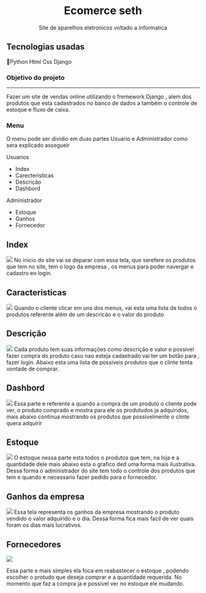 <h1 align='center'>Ecomerce seth</h1>
 <p align='center'>Site de aparelhos eletronicos voltado a informatica</p>

<h2>Tecnologias usadas</h2>
<p>🐍Python  Html  Css  Django</p>

<h3>Objetivo do projeto</h3>
<hr>
<p>Fazer um site de vendas online utilizando o fremework Django , alem dos produtos que esta cadastrados no banco de dados a também o controle de estoque e fluxo de caixa.</p>


<h3>Menu</h3>
<p>O menu pode ser dividio em duas partes Usuario e Administrador como sera explicado assegueir</p>
Usuarios
<ul> 
  <li>Index</li>
  <li>Carecteristicas</li>
  <li>Descrição</li>
  <li>Dashbord</li>
</ul>
Administrador
<ul>
  <li>Estoque</li>
  <li>Ganhos</li>
  <li>Fornecedor</li>
</ul>


<h2>Index</h2>
<img src="https://github.com/Francisco-Carlos/Ecomerce_seth/assets/30003984/1ae14ddf-0782-4317-aab7-50382db7461d">
<label>No inicio do site vai se deparar com essa tela, que serefere os produtos que tem no site, tem o logo da empresa , os menus 
para poder navergar e cadastro eo login.</label>

<h2>Caracteristicas</h2>
<img src="https://github.com/Francisco-Carlos/Ecomerce_seth/assets/30003984/325908e5-b2b0-451c-a54a-b026fad84a56">
<label>Quando o cliente clicar em uns dos menus, vai esta uma lista de todos o produtos referente além de um descricão e o valor do produto</label>

<h2>Descrição</h2>
<img src="https://github.com/Francisco-Carlos/Ecomerce_seth/assets/30003984/09e66914-a03d-4ba4-be15-b32f2e210c8a">
<label>Cada produto tem suas informações como descrição e valor e possivel fazer compra do produto caso nao esteja cadastrado vai ter um botão para , fazer login.
Abaixo esta uma lista de possiveis produtos que o clinte tenta vontade de comprar.</label>

<h2>Dashbord</h2>

<img  src="https://github.com/Francisco-Carlos/Ecomerce_seth/assets/30003984/e625adf9-8d0f-411f-af1a-3cac1d5a3252">
<label>Essa parte e referente a quando a compra de um produto o cliente pode ver, o produto comprado e mostra para ele os produtudos ja adquiridos,
mais abaixo continua mostrando os produtos que possivelmente o clinte quera adquirir</label>


<h2>Estoque</h2>
<img src="https://github.com/Francisco-Carlos/Ecomerce_seth/assets/30003984/41731ae3-a601-4650-997c-8447c4979ea0">
<label>O estoque nessa parte esta todos o produtos que tem, na loja e a quantidade dele mais abaixo esta o grafico ded uma forma mais ilustrativa.
Dessa forma o administrador do site tem todo o controle dos produtos que tem e quando e necessario fazer pedido para o fornecedor.</label>


<h2>Ganhos da empresa</h2>
<img src="https://github.com/Francisco-Carlos/Ecomerce_seth/assets/30003984/de5a3fe0-17fb-4219-9fbf-eb7abe547923">
<label>Essa tela representa os ganhos da empresa mostrando o produto vendido o valor adquirido e o dia.
Dessa forma fica mais facil  de ver quais foram os dias mais lucrativos.</label>

<h2>Fornecedores</h2>
<img src="https://github.com/Francisco-Carlos/Ecomerce_seth/assets/30003984/8aaf0659-7642-4605-8e42-42ab984e14bd" >
<p> Essa parte e mais simples ela foca em reabastecer o estoque , podendo escolher o protudo que deseja comprar e a quantidade requerida.
No momento que faz a compra ja e possivel ver no estoque ele mudando.</p>


